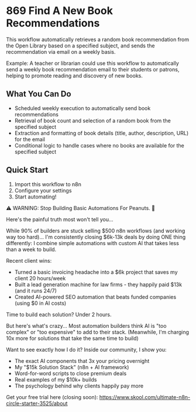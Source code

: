 # 869 Find A New Book Recommendations

This workflow automatically retrieves a random book recommendation from the Open Library based on a specified subject, and sends the recommendation via email on a weekly basis.

Example: A teacher or librarian could use this workflow to automatically send a weekly book recommendation email to their students or patrons, helping to promote reading and discovery of new books.

## What You Can Do
- Scheduled weekly execution to automatically send book recommendations
- Retrieval of book count and selection of a random book from the specified subject
- Extraction and formatting of book details (title, author, description, URL) for the email
- Conditional logic to handle cases where no books are available for the specified subject

## Quick Start
1. Import this workflow to n8n
2. Configure your settings
3. Start automating!

⚠️ WARNING: Stop Building Basic Automations For Peanuts. 🚫

Here's the painful truth most won't tell you...

While 90% of builders are stuck selling $500 n8n workflows (and working way too hard)...
I'm consistently closing $6k-13k deals by doing ONE thing differently:
I combine simple automations with custom AI that takes less than a week to build.

Recent client wins:
* Turned a basic invoicing headache into a $6k project that saves my client 20 hours/week
* Built a lead generation machine for law firms - they happily paid $13k (and it runs 24/7)
* Created AI-powered SEO automation that beats funded companies (using $0 in AI costs)

Time to build each solution? Under 2 hours.

But here's what's crazy...
Most automation builders think AI is "too complex" or "too expensive" to add to their stack.
(Meanwhile, I'm charging 10x more for solutions that take the same time to build)

Want to see exactly how I do it?
Inside our community, I show you:
* The exact AI components that 3x your pricing overnight
* My "$15k Solution Stack" (n8n + AI framework)
* Word-for-word scripts to close premium deals
* Real examples of my $10k+ builds
* The psychology behind why clients happily pay more

Get your free trial here (closing soon):  https://www.skool.com/ultimate-n8n-circle-starter-3525/about
